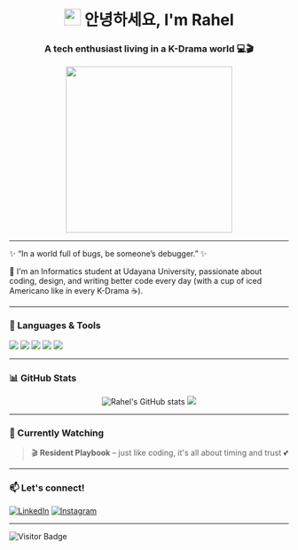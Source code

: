 <h1 align="center"><img src="https://slackmojis.com/emojis/120082-groovin/download" width="30"/> 안녕하세요, I'm Rahel</h1>
<h3 align="center">A tech enthusiast living in a K-Drama world 💻🎬</h3>

<p align="center">
  <img src="https://media.giphy.com/media/nFLW7PNGgN3lI68rdv/giphy.gif" width="300px">
</p>

---

✨ “In a world full of bugs, be someone’s debugger.” ✨

🌻 I'm an Informatics student at Udayana University, passionate about coding, design, and writing better code every day (with a cup of iced Americano like in every K-Drama ☕).

---

### 🧠 Languages & Tools
<p align="left">
  <img src="https://img.shields.io/badge/c-%2300599C.svg?style=for-the-badge&logo=c&logoColor=white" />
  <img src="https://img.shields.io/badge/Python-FFD43B?style=for-the-badge&logo=python&logoColor=blue" />
  <img src="https://img.shields.io/badge/MySQL-005C84?style=for-the-badge&logo=mysql&logoColor=white" />
  <img src="https://img.shields.io/badge/HTML-E34F26?style=for-the-badge&logo=html5&logoColor=white" />
  <img src="https://img.shields.io/badge/Figma-F24E1E?style=for-the-badge&logo=figma&logoColor=white" />
</p>

---

### 📊 GitHub Stats

<p align="center">
  <img src="https://github-readme-stats.vercel.app/api?username=rahelitapasaribu&show_icons=true&theme=tokyonight" alt="Rahel's GitHub stats"\n/> 
  <img src="https://github-readme-stats.vercel.app/api/top-langs/?username=rahelitapasaribu&layout=compact&theme=tokyonight"/>
</p>

---

### 🌸 Currently Watching
> 🎬 **Resident Playbook** – just like coding, it's all about timing and trust 💕

---

### 📫 Let's connect!
[![LinkedIn](https://img.shields.io/badge/LinkedIn-blue?style=flat&logo=linkedin&labelColor=blue)](https://www.linkedin.com/in/rahelitapasaribu)
[![Instagram](https://img.shields.io/badge/Instagram-E4405F?style=flat&logo=instagram&logoColor=white)](https://instagram.com/rahelpsrb_)

---

![Visitor Badge](https://komarev.com/ghpvc/?username=rahelitapasaribu&style=flat-square&color=blue)
